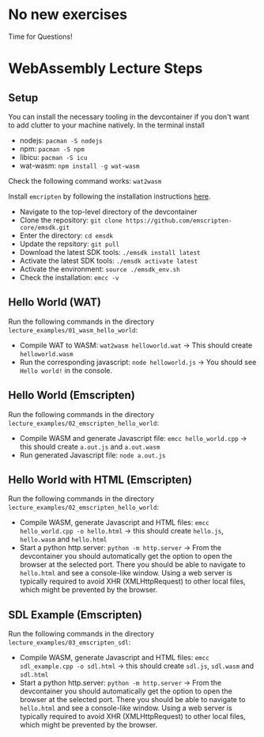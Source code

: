 # No new exercises

Time for Questions!


# WebAssembly Lecture Steps

## Setup

You can install the necessary tooling in the devcontainer if you don't want to add clutter to your machine natively. In the terminal install

- nodejs: `pacman -S nodejs`
- npm: `pacman -S npm`
- libicu: `pacman -S icu`
- wat-wasm: `npm install -g wat-wasm`

Check the following command works: `wat2wasm`

Install `emcripten` by following the installation instructions [here](https://emscripten.org/docs/getting_started/downloads.html#sdk-download-and-install).

- Navigate to the top-level directory of the devcontainer
- Clone the repository: `git clone https://github.com/emscripten-core/emsdk.git`
- Enter the directory: `cd emsdk`
- Update the repsitory: `git pull`
- Download the latest SDK tools: `./emsdk install latest`
- Activate the latest SDK tools: `./emsdk activate latest`
- Activate the environment: `source ./emsdk_env.sh`
- Check the installation: `emcc -v`


## Hello World (WAT)

Run the following commands in the directory `lecture_examples/01_wasm_hello_world`:
- Compile WAT to WASM: `wat2wasm helloworld.wat` -> This should create `helloworld.wasm`
- Run the corresponding javascript: `node helloworld.js` -> You should see `Hello world!` in the console.

## Hello World (Emscripten)

Run the following commands in the directory `lecture_examples/02_emscripten_hello_world`:
- Compile WASM and generate Javascript file: `emcc hello_world.cpp` -> this should create `a.out.js` and `a.out.wasm`
- Run generated Javascript file: `node a.out.js`


## Hello World with HTML (Emscripten)

Run the following commands in the directory `lecture_examples/02_emscripten_hello_world`:
- Compile WASM, generate Javascript and HTML files: `emcc hello_world.cpp -o hello.html` -> this should create `hello.js`, `hello.wasm` and `hello.html`
- Start a python http.server: `python -m http.server` -> From the devcontainer you should automatically get the option to open the browser at the selected port. There you should be able to navigate to `hello.html` and see a console-like window. Using a web server is typically required to avoid XHR (XMLHttpRequest) to other local files, which might be prevented by the browser.


## SDL Example (Emscripten)

Run the following commands in the directory `lecture_examples/03_emscripten_sdl`:
- Compile WASM, generate Javascript and HTML files: `emcc sdl_example.cpp -o sdl.html` -> this should create `sdl.js`, `sdl.wasm` and `sdl.html`
- Start a python http.server: `python -m http.server` -> From the devcontainer you should automatically get the option to open the browser at the selected port. There you should be able to navigate to `hello.html` and see a console-like window. Using a web server is typically required to avoid XHR (XMLHttpRequest) to other local files, which might be prevented by the browser.